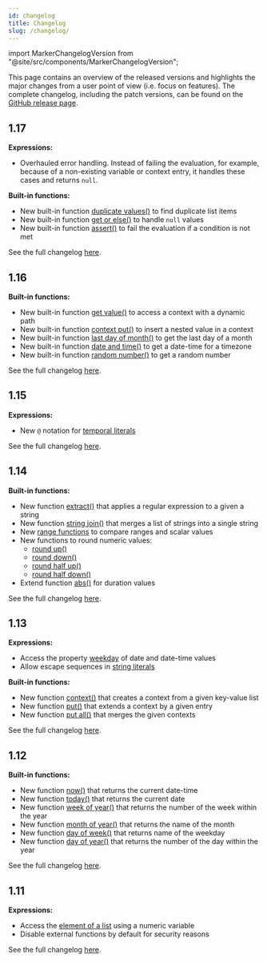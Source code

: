 ```yaml
---
id: changelog 
title: Changelog 
slug: /changelog/
---
```


import MarkerChangelogVersion from "@site/src/components/MarkerChangelogVersion";

This page contains an overview of the released versions and highlights the major changes from a user
point of view (i.e. focus on features). The complete changelog, including the patch
versions, can be found on the [GitHub release page](https://github.com/camunda/feel-scala/releases).

## 1.17

<MarkerChangelogVersion versionZeebe="8.3.0" versionC7="7.21.0" />

**Expressions:**

* Overhauled error handling. Instead of failing the evaluation, for example, because of a non-existing
  variable or context entry, it handles these cases and returns `null`. 

**Built-in functions:**

* New built-in
  function [duplicate values()](https://docs.camunda.io/docs/components/modeler/feel/builtin-functions/feel-built-in-functions-list#duplicate-valueslist)
  to find duplicate list items
* New built-in
  function [get or else()](https://docs.camunda.io/docs/components/modeler/feel/builtin-functions/feel-built-in-functions-boolean#get-or-elsevalue-default)
  to handle `null` values
* New built-in
  function [assert()](https://docs.camunda.io/docs/components/modeler/feel/builtin-functions/feel-built-in-functions-boolean#assertvalue-condition)
  to fail the evaluation if a condition is not met

See the full changelog [here](https://github.com/camunda/feel-scala/releases/tag/1.17.0).

## 1.16

<MarkerChangelogVersion versionZeebe="8.2.0" versionC7="7.20.0" />


**Built-in functions:**

* New built-in function [get value()](https://docs.camunda.io/docs/components/modeler/feel/builtin-functions/feel-built-in-functions-context#get-valuecontext-keys) to access a context with a dynamic path
* New built-in function [context put()](https://docs.camunda.io/docs/components/modeler/feel/builtin-functions/feel-built-in-functions-context#context-putcontext-keys-value) to insert a nested value in a context
* New built-in function [last day of month()](https://docs.camunda.io/docs/components/modeler/feel/builtin-functions/feel-built-in-functions-temporal#last-day-of-monthdate) to get the last day of a month
* New built-in function [date and time()](https://docs.camunda.io/docs/components/modeler/feel/builtin-functions/feel-built-in-functions-conversion#date-and-timedate-timezone) to get a date-time for a timezone
* New built-in function [random number()](https://docs.camunda.io/docs/components/modeler/feel/builtin-functions/feel-built-in-functions-numeric#random-number) to get a random number

See the full changelog [here](https://github.com/camunda/feel-scala/releases/tag/1.16.0).

## 1.15

<MarkerChangelogVersion versionZeebe="8.1.0" versionC7="7.19.0" />

**Expressions:**

* New `@` notation for [temporal literals](https://docs.camunda.io/docs/components/modeler/feel/language-guide/feel-temporal-expressions#literal)

See the full changelog [here](https://github.com/camunda/feel-scala/releases/tag/1.15.0).

## 1.14

<MarkerChangelogVersion versionZeebe="1.3.1" versionC7="7.18.0" />

**Built-in functions:**

* New function [extract()](https://docs.camunda.io/docs/components/modeler/feel/builtin-functions/feel-built-in-functions-string#extractstring-pattern)
  that applies a regular expression to a given a string
* New
  function [string join()](https://docs.camunda.io/docs/components/modeler/feel/builtin-functions/feel-built-in-functions-list#string-joinlist)
  that merges a list of strings into a single string
* New [range functions](https://docs.camunda.io/docs/components/modeler/feel/builtin-functions/feel-built-in-functions-range) to compare
  ranges and scalar values
* New functions to round numeric values:
  * [round up()](https://docs.camunda.io/docs/components/modeler/feel/builtin-functions/feel-built-in-functions-numeric#round-upn-scale)
  * [round down()](https://docs.camunda.io/docs/components/modeler/feel/builtin-functions/feel-built-in-functions-numeric#round-downn-scale)
  * [round half up()](https://docs.camunda.io/docs/components/modeler/feel/builtin-functions/feel-built-in-functions-numeric#round-half-upn-scale)
  * [round half down()](https://docs.camunda.io/docs/components/modeler/feel/builtin-functions/feel-built-in-functions-numeric#round-half-downn-scale)
* Extend function [abs()](https://docs.camunda.io/docs/components/modeler/feel/builtin-functions/feel-built-in-functions-temporal#absn) for
  duration values

See the full changelog [here](https://github.com/camunda/feel-scala/releases/tag/1.14.0).

## 1.13

<MarkerChangelogVersion versionZeebe="1.0.0" versionC7="7.15.0" />

**Expressions:**

* Access the property [weekday](https://docs.camunda.io/docs/components/modeler/feel/language-guide/feel-temporal-expressions#properties)
  of date and date-time values
* Allow escape sequences in [string literals](https://docs.camunda.io/docs/components/modeler/feel/language-guide/feel-data-types#string)

**Built-in functions:**

* New
  function [context()](https://docs.camunda.io/docs/components/modeler/feel/builtin-functions/feel-built-in-functions-conversion#contextentries)
  that creates a context from a given key-value list
* New function [put()](https://docs.camunda.io/docs/components/modeler/feel/builtin-functions/feel-built-in-functions-context#context-putcontext-key-value) that
  extends a context by a given entry
* New
  function [put all()](https://docs.camunda.io/docs/components/modeler/feel/builtin-functions/feel-built-in-functions-context#context-mergecontexts)
  that merges the given contexts

See the full changelog [here](https://github.com/camunda/feel-scala/releases/tag/1.13.0).

## 1.12

<MarkerChangelogVersion versionZeebe="0.25.0" versionC7="7.14.0" />

**Built-in functions:**

* New function [now()](https://docs.camunda.io/docs/components/modeler/feel/builtin-functions/feel-built-in-functions-temporal#now) that
  returns the current date-time
* New function [today()](https://docs.camunda.io/docs/components/modeler/feel/builtin-functions/feel-built-in-functions-temporal#today)
  that returns the current date
* New
  function [week of year()](https://docs.camunda.io/docs/components/modeler/feel/builtin-functions/feel-built-in-functions-temporal#week-of-yeardate)
  that returns the number of the week within the year
* New
  function [month of year()](https://docs.camunda.io/docs/components/modeler/feel/builtin-functions/feel-built-in-functions-temporal#month-of-yeardate)
  that returns the name of the month
* New
  function [day of week()](https://docs.camunda.io/docs/components/modeler/feel/builtin-functions/feel-built-in-functions-temporal#day-of-weekdate)
  that returns name of the weekday
* New
  function [day of year()](https://docs.camunda.io/docs/components/modeler/feel/builtin-functions/feel-built-in-functions-temporal#day-of-yeardate)
  that returns the number of the day within the year

See the full changelog [here](https://github.com/camunda/feel-scala/releases/tag/1.12.0).


## 1.11

<MarkerChangelogVersion versionZeebe="0.23.0" versionC7="7.13.0" />

**Expressions:**

* Access the [element of a list](https://docs.camunda.io/docs/components/modeler/feel/language-guide/feel-list-expressions#get-element) using a numeric variable
* Disable external functions by default for security reasons

See the full changelog [here](https://github.com/camunda/feel-scala/releases/tag/1.11.0).
